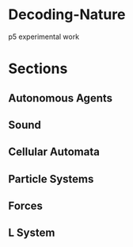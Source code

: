 # Decoding-Nature
p5 experimental work

# Sections

## Autonomous Agents

## Sound

## Cellular Automata

## Particle Systems

## Forces

## L System
